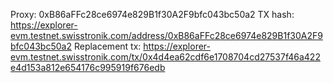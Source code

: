Proxy: 0xB86aFFc28ce6974e829B1f30A2F9bfc043bc50a2
TX hash: https://explorer-evm.testnet.swisstronik.com/address/0xB86aFFc28ce6974e829B1f30A2F9bfc043bc50a2
Replacement tx: https://explorer-evm.testnet.swisstronik.com/tx/0x4d4ea62cdf6e1708704cd27537f46a422e4d153a812e654176c995919f676edb